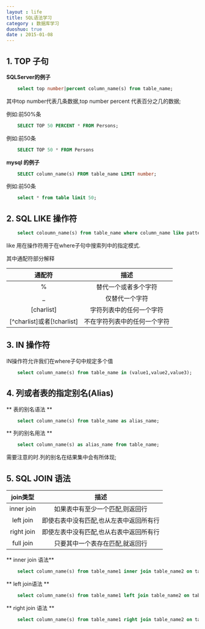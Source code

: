 ```yaml
---
layout : life
title: SQL语法学习
category : 数据库学习
duoshuo: true
date : 2015-01-08
---
```


<!-- more -->

## 1. TOP 子句

**SQLServer的例子**

```sql
	select top number|percent column_name(s) from table_name;
```

其中top number代表几条数据,top number percent 代表百分之几的数据;

例如:前50%条

```sql
	SELECT TOP 50 PERCENT * FROM Persons;
```

例如:前50条

```sql
	SELECT TOP 50 * FROM Persons
```

**mysql 的例子**

```sql
	SELECT column_name(s) FROM table_name LIMIT number;
```

例如:前50条

```sql
	select * from table limit 50;
```

## 2. SQL LIKE 操作符

```sql
	select coloumn_name(s) from table_name where column_name like pattern;
```

like 用在操作符用于在where子句中搜索列中的指定模式.

其中通配符部分解释

|通配符|描述|
|:------:|:------:|
|%|替代一个或者多个字符|
|_|仅替代一个字符|
|[charlist]|字符列表中的任何一个字符|
|[^charlist]或者[!charlist]|不在字符列表中的任何一个字符|

## 3. IN 操作符

IN操作符允许我们在where子句中规定多个值

```sql
	select column_name(s) from table_name in (value1,value2,value3);
```

## 4. 列或者表的指定别名(Alias)

** 表的别名语法 **

```sql
	select column_name(s) from table_name as alias_name;	
```

** 列的别名用法 **

```sql
	select column_name(s) as alias_name from table_name;
```

需要注意的时.列的别名在结果集中会有所体现;

## 5. SQL JOIN 语法

|join类型|描述|
|:------:|:-----:|
|inner join|如果表中有至少一个匹配,则返回行|
|left join|即使右表中没有匹配,也从左表中返回所有行|
|right join|即使左表中没有匹配,也从右表中返回所有行|
|full join|只要其中一个表存在匹配,就返回行|

** inner join 语法**

```sql
	select column_name(s) from table_name1 inner join table_name2 on table_name1.column_name = table_name2_.column_name order by table_name1.column_name;
```

** left join语法 **

```sql
	select column_name(s) from table_name1 left join table_name2 on table_name1.column_name1 = table_name2.column_name2;	
```

** right join 语法 **

```sql
	select column_name(s) from table_name1 right join table_name2 on table_name1.column1 = table_name2.column2;
```







